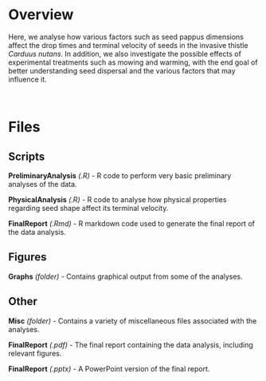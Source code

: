 # Overview

Here, we analyse how various factors such as seed pappus dimensions affect the drop times and terminal velocity of seeds in the invasive thistle *Carduus nutans*. In addition, we also investigate the possible effects of experimental treatments such as mowing and warming, with the end goal of better understanding seed dispersal and the various factors that may influence it.

<br/>

# Files

## Scripts

**PreliminaryAnalysis** *(.R)* - R code to perform very basic preliminary analyses of the data.

**PhysicalAnalysis** *(.R)* - R code to analyse how physical properties regarding seed shape affect its terminal velocity.

**FinalReport** *(.Rmd)* - R markdown code used to generate the final report of the data analysis.

## Figures

**Graphs** *(folder)* - Contains graphical output from some of the analyses.

## Other

**Misc** *(folder)* - Contains a variety of miscellaneous files associated with the analyses.

**FinalReport** *(.pdf)* - The final report containing the data analysis, including relevant figures.

**FinalReport** *(.pptx)* - A PowerPoint version of the final report.
